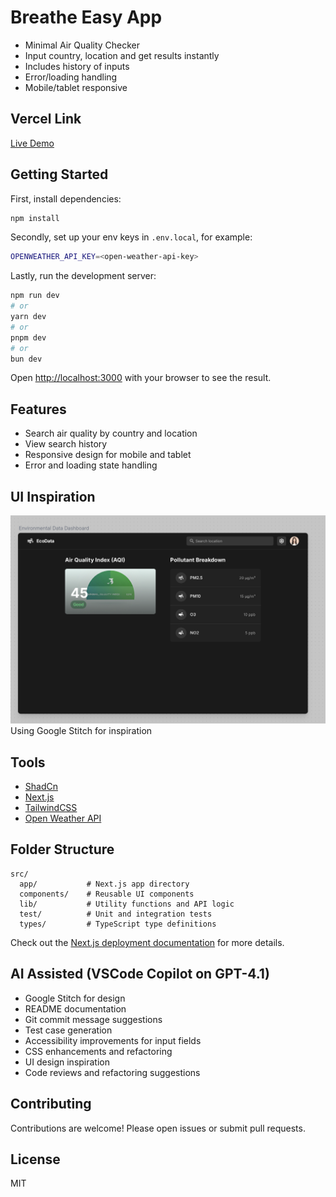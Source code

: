 # Breathe Easy App
- Minimal Air Quality Checker
- Input country, location and get results instantly
- Includes history of inputs
- Error/loading handling
- Mobile/tablet responsive

## Vercel Link
[Live Demo](breathe-easy-gilt.vercel.app)

## Getting Started

First, install dependencies:
```bash
npm install
```

Secondly, set up your env keys in `.env.local`, for example:
```bash
OPENWEATHER_API_KEY=<open-weather-api-key>
```

Lastly, run the development server:
```bash
npm run dev
# or
yarn dev
# or
pnpm dev
# or
bun dev
```

Open [http://localhost:3000](http://localhost:3000) with your browser to see the result.

## Features

- Search air quality by country and location
- View search history
- Responsive design for mobile and tablet
- Error and loading state handling

## UI Inspiration

![AI Generated Design Inspiration](ai-generated-design-inspiration.png)
Using Google Stitch for inspiration

## Tools

- [ShadCn](https://ui.shadcn.com/)
- [Next.js](https://nextjs.org/)
- [TailwindCSS](https://tailwindcss.com/)
- [Open Weather API](https://openweathermap.org/)

## Folder Structure

```
src/
  app/           # Next.js app directory
  components/    # Reusable UI components
  lib/           # Utility functions and API logic
  test/          # Unit and integration tests
  types/         # TypeScript type definitions
```

Check out the [Next.js deployment documentation](https://nextjs.org/docs/app/building-your-application/deploying) for more details.

## AI Assisted (VSCode Copilot on GPT-4.1)
- Google Stitch for design
- README documentation
- Git commit message suggestions
- Test case generation
- Accessibility improvements for input fields
- CSS enhancements and refactoring
- UI design inspiration
- Code reviews and refactoring suggestions


## Contributing
Contributions are welcome! Please open issues or submit pull requests.

## License
MIT
